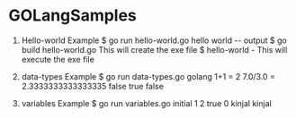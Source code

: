 # GOLangSamples

1. Hello-world Example
$ go run hello-world.go
hello world -- output
$ go build hello-world.go
This will create the exe file
$ hello-world - This will execute the exe file

2. data-types Example
$ go run data-types.go
golang
1+1 = 2
7.0/3.0 = 2.3333333333333335
false
true
false

3. variables Example
$ go run variables.go
initial
1 2
true
0
kinjal
kinjal